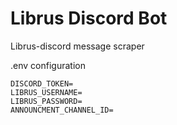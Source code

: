 # Librus Discord Bot

Librus-discord message scraper

.env configuration

```dotenv
DISCORD_TOKEN=
LIBRUS_USERNAME=
LIBRUS_PASSWORD=
ANNOUNCMENT_CHANNEL_ID=
```

